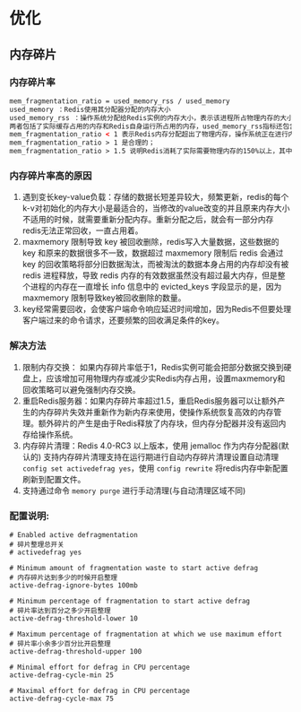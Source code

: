 # 优化

## 内存碎片

### 内存碎片率

```html
mem_fragmentation_ratio = used_memory_rss / used_memory
used_memory ：Redis使用其分配器分配的内存大小
used_memory_rss ：操作系统分配给Redis实例的内存大小，表示该进程所占物理内存的大小
两者包括了实际缓存占用的内存和Redis自身运行所占用的内存，used_memory_rss指标还包含了内存碎片的开销，内存碎片是由操作系统低效的分配/回收物理内存导致的。
mem_fragmentation_ratio < 1 表示Redis内存分配超出了物理内存，操作系统正在进行内存交换，内存交换会引起非常明显的响应延迟；
mem_fragmentation_ratio > 1 是合理的；
mem_fragmentation_ratio > 1.5 说明Redis消耗了实际需要物理内存的150%以上，其中50%是内存碎片率。
```

### 内存碎片率高的原因

1. 遇到变长key-value负载：存储的数据长短差异较大，频繁更新，redis的每个k-v对初始化的内存大小是最适合的，当修改的value改变的并且原来内存大小不适用的时候，就需要重新分配内存。重新分配之后，就会有一部分内存redis无法正常回收，一直占用着。
2. maxmemory 限制导致 key 被回收删除，redis写入大量数据，这些数据的 key 和原来的数据很多不一致，数据超过 maxmemory 限制后 redis 会通过 key 的回收策略将部分旧数据淘汰，而被淘汰的数据本身占用的内存却没有被 redis 进程释放，导致 redis 内存的有效数据虽然没有超过最大内存，但是整个进程的内存在一直增长 info 信息中的 evicted_keys 字段显示的是，因为 maxmemory 限制导致key被回收删除的数量。
3. key经常需要回收，会使客户端命令响应延迟时间增加，因为Redis不但要处理客户端过来的命令请求，还要频繁的回收满足条件的key。

### 解决方法

1. 限制内存交换： 如果内存碎片率低于1，Redis实例可能会把部分数据交换到硬盘上，应该增加可用物理内存或减少实Redis内存占用，设置maxmemory和回收策略可以避免强制内存交换。
2. 重启Redis服务器：如果内存碎片率超过1.5，重启Redis服务器可以让额外产生的内存碎片失效并重新作为新内存来使用，使操作系统恢复高效的内存管理。额外碎片的产生是由于Redis释放了内存块，但内存分配器并没有返回内存给操作系统。
3. 内存碎片清理：Redis 4.0-RC3 以上版本，使用 jemalloc 作为内存分配器(默认的) 支持内存碎片清理支持在运行期进行自动内存碎片清理设置自动清理 `config set activedefrag yes`，使用 `config rewrite` 将redis内存中新配置刷新到配置文件。
4. 支持通过命令 `memory purge` 进行手动清理(与自动清理区域不同)

### 配置说明:

```redis
# Enabled active defragmentation
# 碎片整理总开关
# activedefrag yes

# Minimum amount of fragmentation waste to start active defrag
# 内存碎片达到多少的时候开启整理
active-defrag-ignore-bytes 100mb

# Minimum percentage of fragmentation to start active defrag
# 碎片率达到百分之多少开启整理
active-defrag-threshold-lower 10

# Maximum percentage of fragmentation at which we use maximum effort
# 碎片率小余多少百分比开启整理
active-defrag-threshold-upper 100

# Minimal effort for defrag in CPU percentage
active-defrag-cycle-min 25

# Maximal effort for defrag in CPU percentage
active-defrag-cycle-max 75
```


